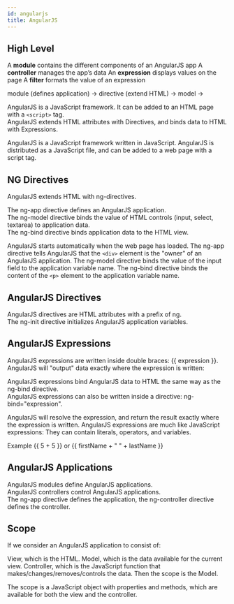 ```yaml
---
id: angularjs
title: AngularJS
---
```


## High Level

A **module** contains the different components of an AngularJS app
A **controller** manages the app’s data
An **expression** displays values on the page
A **filter** formats the value of an expression

module (defines application) -> directive (extend HTML) -> model ->

AngularJS is a JavaScript framework. It can be added to an HTML page with a `<script>` tag.  
AngularJS extends HTML attributes with Directives, and binds data to HTML with Expressions.  

AngularJS is a JavaScript framework written in JavaScript.
AngularJS is distributed as a JavaScript file, and can be added to a web page with a script tag.  

## NG Directives

AngularJS extends HTML with ng-directives.

The ng-app directive defines an AngularJS application.  
The ng-model directive binds the value of HTML controls (input, select, textarea) to application data.  
The ng-bind directive binds application data to the HTML view.  

AngularJS starts automatically when the web page has loaded.
The ng-app directive tells AngularJS that the `<div>` element is the "owner" of an AngularJS application.
The ng-model directive binds the value of the input field to the application variable name.
The ng-bind directive binds the content of the `<p>` element to the application variable name.  

## AngularJS Directives

AngularJS directives are HTML attributes with a prefix of ng.  
The ng-init directive initializes AngularJS application variables.  

## AngularJS Expressions

AngularJS expressions are written inside double braces: {{ expression }}.
AngularJS will "output" data exactly where the expression is written:

AngularJS expressions bind AngularJS data to HTML the same way as the ng-bind directive.  
AngularJS expressions can also be written inside a directive: ng-bind="expression".

AngularJS will resolve the expression, and return the result exactly where the expression is written.
AngularJS expressions are much like JavaScript expressions: They can contain literals, operators, and variables.

Example {{ 5 + 5 }} or {{ firstName + " " + lastName }}

## AngularJS Applications

AngularJS modules define AngularJS applications.  
AngularJS controllers control AngularJS applications.  
The ng-app directive defines the application, the ng-controller directive defines the controller.  

## Scope

If we consider an AngularJS application to consist of:

View, which is the HTML.
Model, which is the data available for the current view.
Controller, which is the JavaScript function that makes/changes/removes/controls the data.
Then the scope is the Model.

The scope is a JavaScript object with properties and methods, which are available for both the view and the controller.
